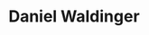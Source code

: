 ---
name: Daniel Waldinger
title: Daniel Waldinger
description: Housing
group: Working Groups
task: Housing
time: 
link: https://sites.google.com/view/danielwaldinger
image: "/assets/organization/past_leadership/dan.jpg"
---